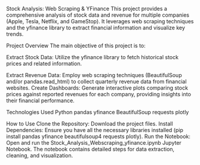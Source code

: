 Stock Analysis: Web Scraping & YFinance
This project provides a comprehensive analysis of stock data and revenue for multiple companies (Apple, Tesla, Netflix, and GameStop). It leverages web scraping techniques and the yfinance library to extract financial information and visualize key trends.

Project Overview
The main objective of this project is to:

Extract Stock Data: Utilize the yfinance library to fetch historical stock prices and related information.

Extract Revenue Data: Employ web scraping techniques (BeautifulSoup and/or pandas.read_html) to collect quarterly revenue data from financial websites.
Create Dashboards: Generate interactive plots comparing stock prices against reported revenues for each company, providing insights into their financial performance.

Technologies Used
Python
pandas
yfinance
BeautifulSoup
requests
plotly

How to Use
Clone the Repository: Download the project files.
Install Dependencies: Ensure you have all the necessary libraries installed (pip install pandas yfinance beautifulsoup4 requests plotly).
Run the Notebook: Open and run the Stock_Analysis_Webscraping_yfinance.ipynb Jupyter Notebook. The notebook contains detailed steps for data extraction, cleaning, and visualization.

